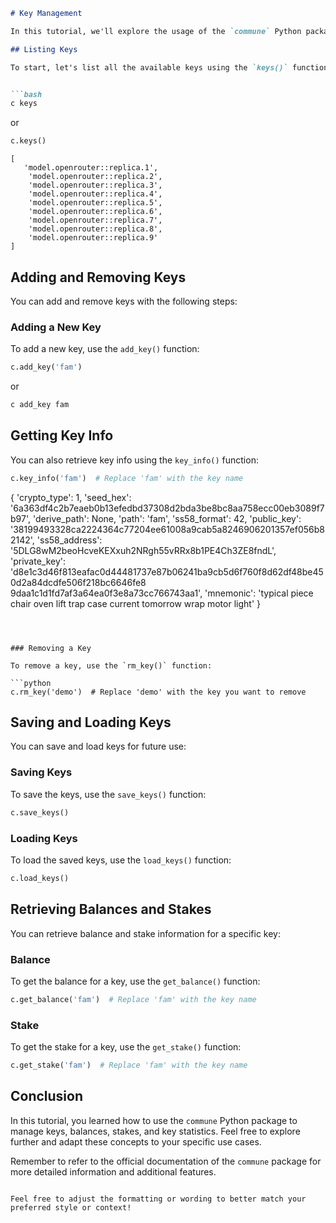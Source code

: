 ```markdown
# Key Management

In this tutorial, we'll explore the usage of the `commune` Python package for managing keys, balances, stakes, and key statistics.

## Listing Keys

To start, let's list all the available keys using the `keys()` function:


```bash
c keys
```
or
```python
c.keys()
```

```
[
   'model.openrouter::replica.1',
    'model.openrouter::replica.2',
    'model.openrouter::replica.3',
    'model.openrouter::replica.4',
    'model.openrouter::replica.5',
    'model.openrouter::replica.6',
    'model.openrouter::replica.7',
    'model.openrouter::replica.8',
    'model.openrouter::replica.9'
]
```

## Adding and Removing Keys

You can add and remove keys with the following steps:

### Adding a New Key

To add a new key, use the `add_key()` function:

```python
c.add_key('fam')
```
or 
    
```bash
c add_key fam
```

## Getting Key Info

You can also retrieve key info using the `key_info()` function:

```python
c.key_info('fam')  # Replace 'fam' with the key name

```
{
    'crypto_type': 1,
    'seed_hex': '6a363df4c2b7eaeb0b13efedbd37308d2bda3be8bc8aa758ecc00eb3089f7b97',
    'derive_path': None,
    'path': 'fam',
    'ss58_format': 42,
    'public_key': '38199493328ca2224364c77204ee61008a9cab5a8246906201357ef056b82142',
    'ss58_address': '5DLG8wM2beoHcveKEXxuh2NRgh55vRRx8b1PE4Ch3ZE8fndL',
    'private_key': 
'd8e1c3d46f813eafac0d44481737e87b06241ba9cb5d6f760f8d62df48be450d2a84dcdfe506f218bc6646fe8
9daa1c1d1fd7af3a64ea0f3e8a73cc766743aa1',
    'mnemonic': 'typical piece chair oven lift trap case current tomorrow wrap motor 
light'
}
```



### Removing a Key

To remove a key, use the `rm_key()` function:

```python
c.rm_key('demo')  # Replace 'demo' with the key you want to remove
```

## Saving and Loading Keys

You can save and load keys for future use:

### Saving Keys

To save the keys, use the `save_keys()` function:

```python
c.save_keys()
```

### Loading Keys

To load the saved keys, use the `load_keys()` function:

```python
c.load_keys()
```

## Retrieving Balances and Stakes

You can retrieve balance and stake information for a specific key:

### Balance

To get the balance for a key, use the `get_balance()` function:

```python
c.get_balance('fam')  # Replace 'fam' with the key name
```

### Stake

To get the stake for a key, use the `get_stake()` function:

```python
c.get_stake('fam')  # Replace 'fam' with the key name
```





## Conclusion

In this tutorial, you learned how to use the `commune` Python package to manage keys, balances, stakes, and key statistics. Feel free to explore further and adapt these concepts to your specific use cases.

Remember to refer to the official documentation of the `commune` package for more detailed information and additional features.
```

Feel free to adjust the formatting or wording to better match your preferred style or context!